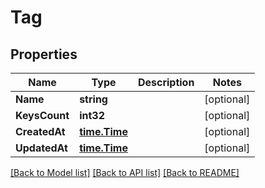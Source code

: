 # Tag

## Properties

Name | Type | Description | Notes
------------ | ------------- | ------------- | -------------
**Name** | **string** |  | [optional] 
**KeysCount** | **int32** |  | [optional] 
**CreatedAt** | [**time.Time**](time.Time.md) |  | [optional] 
**UpdatedAt** | [**time.Time**](time.Time.md) |  | [optional] 

[[Back to Model list]](../README.md#documentation-for-models) [[Back to API list]](../README.md#documentation-for-api-endpoints) [[Back to README]](../README.md)


